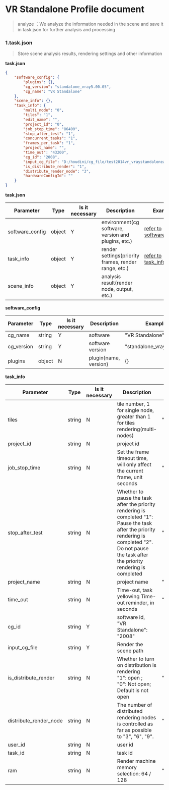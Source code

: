 **VR Standalone** Profile document
======

> analyze ：We analyze the information needed in the scene and save it in task.json for further analysis and processing


### 1.task.json


> Store scene analysis results, rendering settings and other information

**task.json**


```json
{
	"software_config": {
		"plugins": {},
		"cg_version": "standalone_vray5.00.05",
		"cg_name": "VR Standalone"
	},
	"scene_info": {},
	"task_info": {
		"multi_node": "0",
		"tiles": "1",
		"edit_name": "",
		"project_id": "0",
		"job_stop_time": "86400",
		"stop_after_test": "1",
		"concurrent_tasks": "1",
		"frames_per_task": "1",
		"project_name": "",
		"time_out": "43200",
		"cg_id": "2008",
		"input_cg_file": "D:/houdini/cg_file/test2014vr_vraystandaloneaCopy.vrscene",
        "is_distribute_render": "1",
		"distribute_render_node": "3",
        "hardwareConfigId": ""
	}
}
```

**task.json**


 Parameter       | Type   | **Is it necessary** | **Description**                                      | **Example**                                  
---|---|---|---|---
software_config | object | Y | environment(cg software, version and plugins, etc.) | [refer to software_config](#software_config) 
task_info | object | Y | render settings(priority frames, render range, etc.) | [refer to task_info](#task_info) 
scene_info | object | Y | analysis result(render node, output, etc.) |  

**<span id="software_config">software_config</span>**


 Parameter  | Type   | Is it necessary | Description           | Example                  
---|---|---|---|---
cg_name | string | Y | software | "VR Standalone" 
cg_version | string | Y | software version | "standalone_vray5.00.05" 
plugins | object | N | plugin{name, version} | {}

**<span id="task_info">task_info</span>**

| Parameter              | Type   | Is it necessary | Description                                                  | Default  | Example                                                     |
| ---------------------- | ------ | --------------- | ------------------------------------------------------------ | -------- | ----------------------------------------------------------- |
| tiles                  | string | N               | tile number, 1 for single node, greater than 1 for tiles rendering(multi-nodes) | "1"      | "1"                                                         |
| project_id             | string | N               | project id                                                   |          | "0"                                                         |
| job_stop_time          | string | N               | Set the frame timeout time, will only affect the current frame, unit seconds | “259200” | "28800"                                                     |
| stop_after_test        | string | N               | Whether to pause the task after the priority rendering is completed "1": Pause the task after the priority rendering is completed "2". Do not pause the task after the priority rendering is completed | "2"      | “2”                                                         |
| project_name           | string | N               | project name                                                 | " "      | ""                                                          |
| time_out               | string | N               | Time-out, task yellowing Time-out reminder, in seconds       | “43200”  | "43200"                                                     |
| cg_id                  | string | Y               | software id, <br>"VR Standalone": "2008"                     |          | "2008"                                                      |
| input_cg_file          | string | Y               | Render the scene path                                        |          | "D:/houdini/cg_file/test2014vr_vraystandaloneaCopy.vrscene" |
| is_distribute_render   | string | N               | Whether to turn on distribution is rendering<br>"1": open ;<br>"0": Not open;<br>Default is not open | "0"      | "1"                                                         |
| distribute_render_node | string | N               | The number of distributed rendering nodes is controlled as far as possible to "3", "6", "9". | “0”      | "3"                                                         |
| user_id                | string | N               | user id                                                      |          |                                                             |
| task_id                | string | N               | task id                                                      |          |                                                             |
| ram                    | string | N               | Render machine memory selection: 64 / 128                    | “64”     | "64"                                                        |

